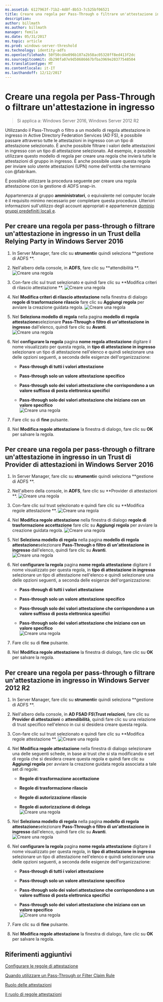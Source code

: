 ```yaml
---
ms.assetid: 6127963f-71b2-4d8f-8b53-7c525bf06521
title: Creare una regola per Pass-Through o filtrare un'attestazione in ingresso
description: 
author: billmath
ms.author: billmath
manager: femila
ms.date: 05/31/2017
ms.topic: article
ms.prod: windows-server-threshold
ms.technology: identity-adfs
ms.openlocfilehash: 50f50cd4e096b107a2b58ac05328ff8ed413f2dc
ms.sourcegitcommit: db290fa07e9d50686667bfba3969e20377548504
ms.translationtype: MT
ms.contentlocale: it-IT
ms.lasthandoff: 12/12/2017
---
```

# <a name="create-a-rule-to-pass-through-or-filter-an-incoming-claim"></a>Creare una regola per Pass-Through o filtrare un'attestazione in ingresso

>Si applica a: Windows Server 2016, Windows Server 2012 R2

Utilizzando il Pass-Through o filtro a un modello di regola attestazione in ingresso in Active Directory Federation Services \(AD FS\), è possibile passare attraverso tutte le attestazioni in ingresso con un tipo di attestazione selezionato. È anche possibile filtrare i valori delle attestazioni in ingresso con un tipo di attestazione selezionato. Ad esempio, è possibile utilizzare questo modello di regola per creare una regola che invierà tutte le attestazioni di gruppo in ingresso. È anche possibile usare questa regola per inviare solo utente attestazioni \(UPN\) nome dell'entità che terminano con @fabrikam.  
  
È possibile utilizzare la procedura seguente per creare una regola attestazione con la gestione di ADFS snap-in.  
  
Appartenenza al gruppo **amministratori**, o equivalente nel computer locale è il requisito minimo necessario per completare questa procedura.  Ulteriori informazioni sull'utilizzo degli account appropriati e appartenenze [dominio gruppi predefiniti locali e](https://go.microsoft.com/fwlink/?LinkId=83477).   

## <a name="to-create-a-rule-to-pass-through-or-filter-an-incoming-claim-on-a-relying-party-trust-in-windows-server-2016"></a>Per creare una regola per pass-through o filtrare un'attestazione in ingresso in un Trust della Relying Party in Windows Server 2016 

1.  In Server Manager, fare clic su **strumenti**e quindi seleziona **gestione di ADFS **.  
  
2.  Nell'albero della console, in **ADFS**, fare clic su **attendibilità **. 
![Creare una regola](media/Create-a-Rule-to-Pass-Through-or-Filter-an-Incoming-Claim/claimrule9.PNG)  
  
3.  Con-fare clic sul trust selezionato e quindi fare clic su **Modifica criteri di rilascio attestazione **.
![Creare una regola](media/Create-a-Rule-to-Pass-Through-or-Filter-an-Incoming-Claim/claimrule10.PNG)   
  
4.  Nel **Modifica criteri di rilascio attestazione** nella finestra di dialogo **regole di trasformazione rilascio** fare clic su **Aggiungi regola** per avviare la creazione guidata regola. 
![Creare una regola](media/Create-a-Rule-to-Pass-Through-or-Filter-an-Incoming-Claim/claimrule11.PNG)    

5.  Nel **Seleziona modello di regola** nella pagina **modello di regola attestazione**selezionare **Pass-Through o filtro di un'attestazione in ingresso** dall'elenco, quindi fare clic su **Avanti**.  
![Creare una regola](media/Create-a-Rule-to-Pass-Through-or-Filter-an-Incoming-Claim/claimrule4.PNG)    

6.  Nel **configurare la regola** pagina **nome regola attestazione** digitare il nome visualizzato per questa regola, in **tipo di attestazione in ingresso** selezionare un tipo di attestazione nell'elenco e quindi selezionare una delle opzioni seguenti, a seconda delle esigenze dell'organizzazione:  
  
    -   **Pass-through di tutti i valori attestazione**  
  
    -   **Pass-through solo un valore attestazione specifico**  
  
    -   **Pass-through solo dei valori attestazione che corrispondono a un valore suffisso di posta elettronica specifici**  
  
    -   **Pass-through solo dei valori attestazione che iniziano con un valore specifico**  
![Creare una regola](media/Create-a-Rule-to-Pass-Through-or-Filter-an-Incoming-Claim/claimrule5.PNG)    

7.  Fare clic su di **fine** pulsante.  
  
8.  Nel **Modifica regole attestazione** la finestra di dialogo, fare clic su **OK** per salvare la regola.
  
## <a name="to-create-a-rule-to-pass-through-or-filter-an-incoming-claim-on-a-claims-provider-trust-in-windows-server-2016"></a>Per creare una regola per pass-through o filtrare un'attestazione in ingresso in un Trust di Provider di attestazioni in Windows Server 2016 
  
1.  In Server Manager, fare clic su **strumenti**e quindi seleziona **gestione di ADFS **.  
  
2.  Nell'albero della console, in **ADFS**, fare clic su **Provider di attestazioni **. 
![Creare una regola](media/Create-a-Rule-to-Pass-Through-or-Filter-an-Incoming-Claim/claimrule1.PNG)  
  
3.  Con-fare clic sul trust selezionato e quindi fare clic su **Modifica regole attestazione **.
![Creare una regola](media/Create-a-Rule-to-Pass-Through-or-Filter-an-Incoming-Claim/claimrule2.PNG)   
  
4.  Nel **Modifica regole attestazione** nella finestra di dialogo **regole di trasformazione accettazione** fare clic su **Aggiungi regola** per avviare la creazione guidata regola.
![Creare una regola](media/Create-a-Rule-to-Pass-Through-or-Filter-an-Incoming-Claim/claimrule3.PNG)    

5.  Nel **Seleziona modello di regola** nella pagina **modello di regola attestazione**selezionare **Pass-Through o filtro di un'attestazione in ingresso** dall'elenco, quindi fare clic su **Avanti**.  
![Creare una regola](media/Create-a-Rule-to-Pass-Through-or-Filter-an-Incoming-Claim/claimrule4.PNG)    

6.  Nel **configurare la regola** pagina **nome regola attestazione** digitare il nome visualizzato per questa regola, in **tipo di attestazione in ingresso** selezionare un tipo di attestazione nell'elenco e quindi selezionare una delle opzioni seguenti, a seconda delle esigenze dell'organizzazione:  
  
    -   **Pass-through di tutti i valori attestazione**  
  
    -   **Pass-through solo un valore attestazione specifico**  
  
    -   **Pass-through solo dei valori attestazione che corrispondono a un valore suffisso di posta elettronica specifici**  
  
    -   **Pass-through solo dei valori attestazione che iniziano con un valore specifico**  
![Creare una regola](media/Create-a-Rule-to-Pass-Through-or-Filter-an-Incoming-Claim/claimrule5.PNG)    

7.  Fare clic su di **fine** pulsante.  
  
8.  Nel **Modifica regole attestazione** la finestra di dialogo, fare clic su **OK** per salvare la regola.  

## <a name="to-create-a-rule-to-pass-through-or-filter-an-incoming-claim-in-windows-server-2012-r2"></a>Per creare una regola per pass-through o filtrare un'attestazione in ingresso in Windows Server 2012 R2

1.  In Server Manager, fare clic su **strumenti**e quindi seleziona **gestione di ADFS **.  
  
2.  Nell'albero della console, in **AD FSAD FS\\Trust relazioni**, fare clic su **Provider di attestazioni** o **attendibilità**, quindi fare clic su una relazione di trust specifico nell'elenco in cui si desidera creare questa regola.  
  
3.  Con-fare clic sul trust selezionato e quindi fare clic su **Modifica regole attestazione **.
![Creare una regola](media/Create-a-Rule-to-Pass-Through-or-Filter-an-Incoming-Claim/claimrule6.PNG)   
  
4.  Nel **Modifica regole attestazione** nella finestra di dialogo selezionare una delle seguenti schede, in base ai trust che si sta modificando e set di regola che si desidera creare questa regola e quindi fare clic su **Aggiungi regola** per avviare la creazione guidata regola associata a tale set di regole:  
  
    -   **Regole di trasformazione accettazione**  
  
    -   **Regole di trasformazione rilascio**  
  
    -   **Regole di autorizzazione rilascio**  
  
    -   **Regole di autorizzazione di delega**  
![Creare una regola](media/Create-a-Rule-to-Permit-All-Users/permitall5.PNG)    

5.  Nel **Seleziona modello di regola** nella pagina **modello di regola attestazione**selezionare **Pass-Through o filtro di un'attestazione in ingresso** dall'elenco, quindi fare clic su **Avanti**.  
![Creare una regola](media/Create-a-Rule-to-Pass-Through-or-Filter-an-Incoming-Claim/claimrule7.PNG)    

6.  Nel **configurare la regola** pagina **nome regola attestazione** digitare il nome visualizzato per questa regola, in **tipo di attestazione in ingresso** selezionare un tipo di attestazione nell'elenco e quindi selezionare una delle opzioni seguenti, a seconda delle esigenze dell'organizzazione:  
  
    -   **Pass-through di tutti i valori attestazione**  
  
    -   **Pass-through solo un valore attestazione specifico**  
  
    -   **Pass-through solo dei valori attestazione che corrispondono a un valore suffisso di posta elettronica specifici**  
  
    -   **Pass-through solo dei valori attestazione che iniziano con un valore specifico**  
![Creare una regola](media/Create-a-Rule-to-Pass-Through-or-Filter-an-Incoming-Claim/claimrule8.PNG)    

7.  Fare clic su di **fine** pulsante.  
  
8.  Nel **Modifica regole attestazione** la finestra di dialogo, fare clic su **OK** per salvare la regola.  



  
## <a name="additional-references"></a>Riferimenti aggiuntivi  
[Configurare le regole di attestazione](Configure-Claim-Rules.md)  
  
[Quando utilizzare un Pass-Through or Filter Claim Rule](../../ad-fs/technical-reference/When-to-Use-a-Pass-Through-or-Filter-Claim-Rule.md)  
  
[Ruolo delle attestazioni](../../ad-fs/technical-reference/The-Role-of-Claims.md)  
  
[Il ruolo di regole attestazioni](../../ad-fs/technical-reference/The-Role-of-Claim-Rules.md)  
  
